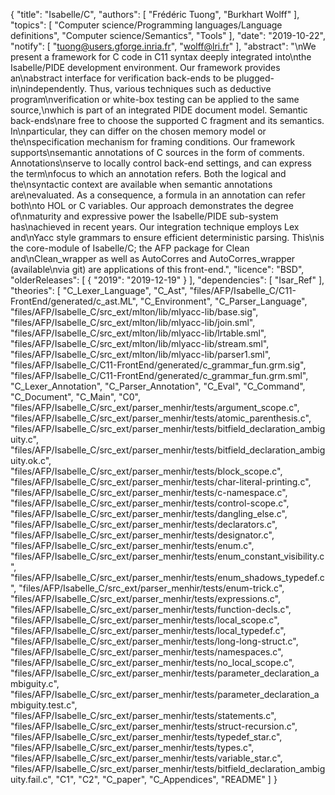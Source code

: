 {
    "title": "Isabelle/C",
    "authors": [
        "Frédéric Tuong",
        "Burkhart Wolff"
    ],
    "topics": [
        "Computer science/Programming languages/Language definitions",
        "Computer science/Semantics",
        "Tools"
    ],
    "date": "2019-10-22",
    "notify": [
        "tuong@users.gforge.inria.fr",
        "wolff@lri.fr"
    ],
    "abstract": "\nWe present a framework for C code in C11 syntax deeply integrated into\nthe Isabelle/PIDE development environment. Our framework provides an\nabstract interface for verification back-ends to be plugged-in\nindependently. Thus, various techniques such as deductive program\nverification or white-box testing can be applied to the same source,\nwhich is part of an integrated PIDE document model. Semantic back-ends\nare free to choose the supported C fragment and its semantics. In\nparticular, they can differ on the chosen memory model or the\nspecification mechanism for framing conditions. Our framework supports\nsemantic annotations of C sources in the form of comments. Annotations\nserve to locally control back-end settings, and can express the term\nfocus to which an annotation refers. Both the logical and the\nsyntactic context are available when semantic annotations are\nevaluated. As a consequence, a formula in an annotation can refer both\nto HOL or C variables. Our approach demonstrates the degree of\nmaturity and expressive power the Isabelle/PIDE sub-system has\nachieved in recent years. Our integration technique employs Lex and\nYacc style grammars to ensure efficient deterministic parsing.  This\nis the core-module of Isabelle/C; the AFP package for Clean and\nClean_wrapper as well as AutoCorres and AutoCorres_wrapper (available\nvia git) are applications of this front-end.",
    "licence": "BSD",
    "olderReleases": [
        {
            "2019": "2019-12-19"
        }
    ],
    "dependencies": [
        "Isar_Ref"
    ],
    "theories": [
        "C_Lexer_Language",
        "C_Ast",
        "files/AFP/Isabelle_C/C11-FrontEnd/generated/c_ast.ML",
        "C_Environment",
        "C_Parser_Language",
        "files/AFP/Isabelle_C/src_ext/mlton/lib/mlyacc-lib/base.sig",
        "files/AFP/Isabelle_C/src_ext/mlton/lib/mlyacc-lib/join.sml",
        "files/AFP/Isabelle_C/src_ext/mlton/lib/mlyacc-lib/lrtable.sml",
        "files/AFP/Isabelle_C/src_ext/mlton/lib/mlyacc-lib/stream.sml",
        "files/AFP/Isabelle_C/src_ext/mlton/lib/mlyacc-lib/parser1.sml",
        "files/AFP/Isabelle_C/C11-FrontEnd/generated/c_grammar_fun.grm.sig",
        "files/AFP/Isabelle_C/C11-FrontEnd/generated/c_grammar_fun.grm.sml",
        "C_Lexer_Annotation",
        "C_Parser_Annotation",
        "C_Eval",
        "C_Command",
        "C_Document",
        "C_Main",
        "C0",
        "files/AFP/Isabelle_C/src_ext/parser_menhir/tests/argument_scope.c",
        "files/AFP/Isabelle_C/src_ext/parser_menhir/tests/atomic_parenthesis.c",
        "files/AFP/Isabelle_C/src_ext/parser_menhir/tests/bitfield_declaration_ambiguity.c",
        "files/AFP/Isabelle_C/src_ext/parser_menhir/tests/bitfield_declaration_ambiguity.ok.c",
        "files/AFP/Isabelle_C/src_ext/parser_menhir/tests/block_scope.c",
        "files/AFP/Isabelle_C/src_ext/parser_menhir/tests/char-literal-printing.c",
        "files/AFP/Isabelle_C/src_ext/parser_menhir/tests/c-namespace.c",
        "files/AFP/Isabelle_C/src_ext/parser_menhir/tests/control-scope.c",
        "files/AFP/Isabelle_C/src_ext/parser_menhir/tests/dangling_else.c",
        "files/AFP/Isabelle_C/src_ext/parser_menhir/tests/declarators.c",
        "files/AFP/Isabelle_C/src_ext/parser_menhir/tests/designator.c",
        "files/AFP/Isabelle_C/src_ext/parser_menhir/tests/enum.c",
        "files/AFP/Isabelle_C/src_ext/parser_menhir/tests/enum_constant_visibility.c",
        "files/AFP/Isabelle_C/src_ext/parser_menhir/tests/enum_shadows_typedef.c",
        "files/AFP/Isabelle_C/src_ext/parser_menhir/tests/enum-trick.c",
        "files/AFP/Isabelle_C/src_ext/parser_menhir/tests/expressions.c",
        "files/AFP/Isabelle_C/src_ext/parser_menhir/tests/function-decls.c",
        "files/AFP/Isabelle_C/src_ext/parser_menhir/tests/local_scope.c",
        "files/AFP/Isabelle_C/src_ext/parser_menhir/tests/local_typedef.c",
        "files/AFP/Isabelle_C/src_ext/parser_menhir/tests/long-long-struct.c",
        "files/AFP/Isabelle_C/src_ext/parser_menhir/tests/namespaces.c",
        "files/AFP/Isabelle_C/src_ext/parser_menhir/tests/no_local_scope.c",
        "files/AFP/Isabelle_C/src_ext/parser_menhir/tests/parameter_declaration_ambiguity.c",
        "files/AFP/Isabelle_C/src_ext/parser_menhir/tests/parameter_declaration_ambiguity.test.c",
        "files/AFP/Isabelle_C/src_ext/parser_menhir/tests/statements.c",
        "files/AFP/Isabelle_C/src_ext/parser_menhir/tests/struct-recursion.c",
        "files/AFP/Isabelle_C/src_ext/parser_menhir/tests/typedef_star.c",
        "files/AFP/Isabelle_C/src_ext/parser_menhir/tests/types.c",
        "files/AFP/Isabelle_C/src_ext/parser_menhir/tests/variable_star.c",
        "files/AFP/Isabelle_C/src_ext/parser_menhir/tests/bitfield_declaration_ambiguity.fail.c",
        "C1",
        "C2",
        "C_paper",
        "C_Appendices",
        "README"
    ]
}